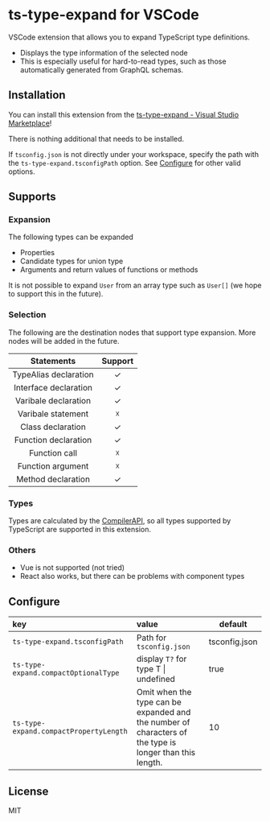 # ts-type-expand for VSCode

VSCode extension that allows you to expand TypeScript type definitions.

- Displays the type information of the selected node
- This is especially useful for hard-to-read types, such as those automatically generated from GraphQL schemas.

## Installation

You can install this extension from the [ts-type-expand - Visual Studio Marketplace](https://marketplace.visualstudio.com/items?itemName=kimuson.ts-type-expand)!

There is nothing additional that needs to be installed.

If `tsconfig.json` is not directly under your workspace, specify the path with the `ts-type-expand.tsconfigPath` option. See [Configure](#Configure) for other valid options.

## Supports

### Expansion

The following types can be expanded

- Properties
- Candidate types for union type
- Arguments and return values of functions or methods

It is not possible to expand `User` from an array type such as `User[]` (we hope to support this in the future).

### Selection

The following are the destination nodes that support type expansion. More nodes will be added in the future.

|      Statements       | Support |
| :-------------------: | :-----: |
| TypeAlias declaration |    ✓    |
| Interface declaration |    ✓    |
| Varibale declaration  |    ✓    |
|  Varibale statement   |    ☓    |
|   Class declaration   |    ✓    |
| Function declaration  |    ✓    |
|     Function call     |    ☓    |
|   Function argument   |    ☓    |
|  Method declaration   |    ✓    |

### Types

Types are calculated by the [CompilerAPI](https://github.com/Microsoft/TypeScript/wiki/Using-the-Compiler-API), so all types supported by TypeScript are supported in this extension.

### Others

- Vue is not supported (not tried)
- React also works, but there can be problems with component types

## Configure

| key                                    | value                                                                                                   | default       |
| :------------------------------------- | :------------------------------------------------------------------------------------------------------ | ------------- |
| `ts-type-expand.tsconfigPath`          | Path for `tsconfig.json`                                                                                | tsconfig.json |
| `ts-type-expand.compactOptionalType`   | display `T?` for type T \| undefined                                                                    | true          |
| `ts-type-expand.compactPropertyLength` | Omit when the type can be expanded and the number of characters of the type is longer than this length. | 10            |

## License

MIT
